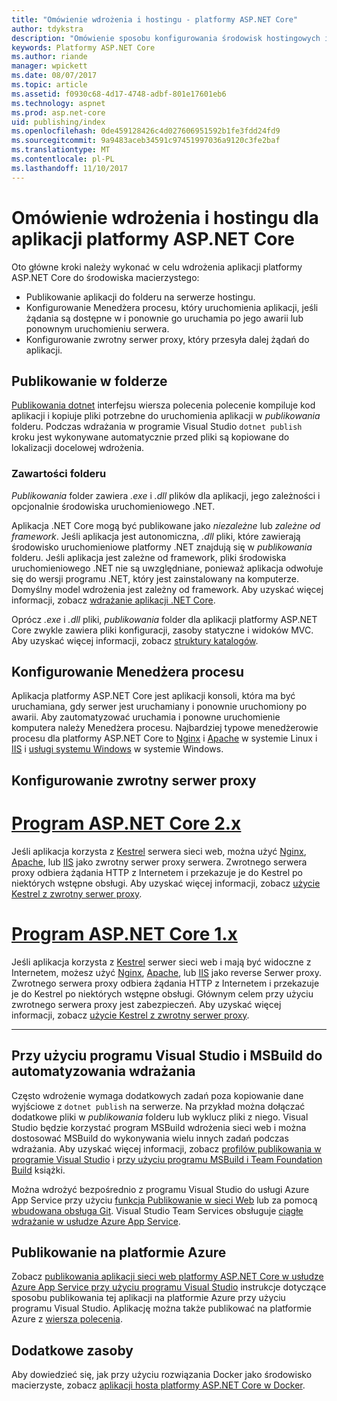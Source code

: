 ```yaml
---
title: "Omówienie wdrożenia i hostingu - platformy ASP.NET Core"
author: tdykstra
description: "Omówienie sposobu konfigurowania środowisk hostingowych i wdrażanie aplikacji platformy ASP.NET Core dla nich."
keywords: Platformy ASP.NET Core
ms.author: riande
manager: wpickett
ms.date: 08/07/2017
ms.topic: article
ms.assetid: f0930c68-4d17-4748-adbf-801e17601eb6
ms.technology: aspnet
ms.prod: asp.net-core
uid: publishing/index
ms.openlocfilehash: 0de459128426c4d027606951592b1fe3fdd24fd9
ms.sourcegitcommit: 9a9483aceb34591c97451997036a9120c3fe2baf
ms.translationtype: MT
ms.contentlocale: pl-PL
ms.lasthandoff: 11/10/2017
---
```

# <a name="hosting-and-deployment-overview-for-aspnet-core-apps"></a>Omówienie wdrożenia i hostingu dla aplikacji platformy ASP.NET Core

Oto główne kroki należy wykonać w celu wdrożenia aplikacji platformy ASP.NET Core do środowiska macierzystego:

* Publikowanie aplikacji do folderu na serwerze hostingu.
* Konfigurowanie Menedżera procesu, który uruchomienia aplikacji, jeśli żądania są dostępne w i ponownie go uruchamia po jego awarii lub ponownym uruchomieniu serwera.
* Konfigurowanie zwrotny serwer proxy, który przesyła dalej żądań do aplikacji.

## <a name="publish-to-a-folder"></a>Publikowanie w folderze 

[Publikowania dotnet](https://docs.microsoft.com/dotnet/articles/core/tools/dotnet-publish) interfejsu wiersza polecenia polecenie kompiluje kod aplikacji i kopiuje pliki potrzebne do uruchomienia aplikacji w *publikowania* folderu. Podczas wdrażania w programie Visual Studio `dotnet publish` kroku jest wykonywane automatycznie przed pliki są kopiowane do lokalizacji docelowej wdrożenia.

### <a name="folder-contents"></a>Zawartości folderu

*Publikowania* folder zawiera *.exe* i *.dll* plików dla aplikacji, jego zależności i opcjonalnie środowiska uruchomieniowego .NET.

Aplikacja .NET Core mogą być publikowane jako *niezależne* lub *zależne od framework*. Jeśli aplikacja jest autonomiczna, *.dll* pliki, które zawierają środowisko uruchomieniowe platformy .NET znajdują się w *publikowania* folderu.  Jeśli aplikacja jest zależne od framework, pliki środowiska uruchomieniowego .NET nie są uwzględniane, ponieważ aplikacja odwołuje się do wersji programu .NET, który jest zainstalowany na komputerze. Domyślny model wdrożenia jest zależny od framework. Aby uzyskać więcej informacji, zobacz [wdrażanie aplikacji .NET Core](https://docs.microsoft.com/dotnet/articles/core/deploying/index).

Oprócz *.exe* i *.dll* pliki, *publikowania* folder dla aplikacji platformy ASP.NET Core zwykle zawiera pliki konfiguracji, zasoby statyczne i widoków MVC.  Aby uzyskać więcej informacji, zobacz [struktury katalogów](xref:hosting/directory-structure).

## <a name="set-up-a-process-manager"></a>Konfigurowanie Menedżera procesu

Aplikacja platformy ASP.NET Core jest aplikacji konsoli, która ma być uruchamiana, gdy serwer jest uruchamiany i ponownie uruchomiony po awarii. Aby zautomatyzować uruchamia i ponowne uruchomienie komputera należy Menedżera procesu. Najbardziej typowe menedżerowie procesu dla platformy ASP.NET Core to [Nginx](xref:publishing/linuxproduction) i [Apache](xref:publishing/apache-proxy) w systemie Linux i [IIS](xref:publishing/iis) i [usługi systemu Windows](xref:hosting/windows-service) w systemie Windows.

## <a name="set-up-a-reverse-proxy"></a>Konfigurowanie zwrotny serwer proxy

# <a name="aspnet-core-2xtabaspnetcore2x"></a>[Program ASP.NET Core 2.x](#tab/aspnetcore2x)

Jeśli aplikacja korzysta z [Kestrel](xref:fundamentals/servers/kestrel) serwera sieci web, można użyć [Nginx](xref:publishing/linuxproduction), [Apache](xref:publishing/apache-proxy), lub [IIS](xref:publishing/iis) jako zwrotny serwer proxy serwera. Zwrotnego serwera proxy odbiera żądania HTTP z Internetem i przekazuje je do Kestrel po niektórych wstępne obsługi. Aby uzyskać więcej informacji, zobacz [użycie Kestrel z zwrotny serwer proxy](xref:fundamentals/servers/kestrel?tabs=aspnetcore2x#when-to-use-kestrel-with-a-reverse-proxy).

# <a name="aspnet-core-1xtabaspnetcore1x"></a>[Program ASP.NET Core 1.x](#tab/aspnetcore1x)

Jeśli aplikacja korzysta z [Kestrel](xref:fundamentals/servers/kestrel) serwer sieci web i mają być widoczne z Internetem, możesz użyć [Nginx](xref:publishing/linuxproduction), [Apache](xref:publishing/apache-proxy), lub [IIS](xref:publishing/iis) jako reverse Serwer proxy. Zwrotnego serwera proxy odbiera żądania HTTP z Internetem i przekazuje je do Kestrel po niektórych wstępne obsługi. Głównym celem przy użyciu zwrotnego serwera proxy jest zabezpieczeń. Aby uzyskać więcej informacji, zobacz [użycie Kestrel z zwrotny serwer proxy](xref:fundamentals/servers/kestrel?tabs=aspnetcore1x#when-to-use-kestrel-with-a-reverse-proxy).

---

## <a name="using-visual-studio-and-msbuild-to-automate-deployment"></a>Przy użyciu programu Visual Studio i MSBuild do automatyzowania wdrażania

Często wdrożenie wymaga dodatkowych zadań poza kopiowanie dane wyjściowe z `dotnet publish` na serwerze. Na przykład można dołączać dodatkowe pliki w *publikowania* folderu lub wyklucz pliki z niego. Visual Studio będzie korzystać program MSBuild wdrożenia sieci web i można dostosować MSBuild do wykonywania wielu innych zadań podczas wdrażania. Aby uzyskać więcej informacji, zobacz [profilów publikowania w programie Visual Studio](xref:publishing/web-publishing-vs) i [przy użyciu programu MSBuild i Team Foundation Build](http://msbuildbook.com/) książki.

Można wdrożyć bezpośrednio z programu Visual Studio do usługi Azure App Service przy użyciu [funkcja Publikowanie w sieci Web](xref:tutorials/publish-to-azure-webapp-using-vs) lub za pomocą [wbudowana obsługa Git](xref:publishing/azure-continuous-deployment). Visual Studio Team Services obsługuje [ciągłe wdrażanie w usłudze Azure App Service](https://www.visualstudio.com/docs/build/aspnet/core/quick-to-azure).

## <a name="publishing-to-azure"></a>Publikowanie na platformie Azure

Zobacz [publikowania aplikacji sieci web platformy ASP.NET Core w usłudze Azure App Service przy użyciu programu Visual Studio](xref:tutorials/publish-to-azure-webapp-using-vs) instrukcje dotyczące sposobu publikowania tej aplikacji na platformie Azure przy użyciu programu Visual Studio.  Aplikację można także publikować na platformie Azure z [wiersza polecenia](xref:tutorials/publish-to-azure-webapp-using-cli).

## <a name="additional-resources"></a>Dodatkowe zasoby

Aby dowiedzieć się, jak przy użyciu rozwiązania Docker jako środowisko macierzyste, zobacz [aplikacji hosta platformy ASP.NET Core w Docker](xref:publishing/docker).

